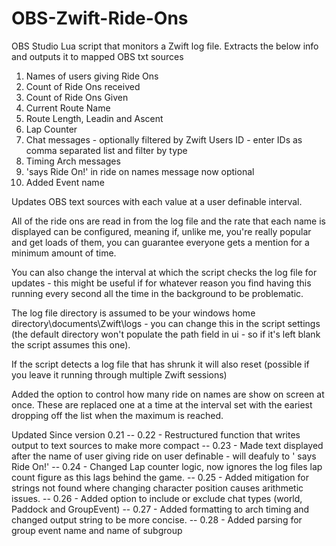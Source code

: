 # OBS-Zwift-Ride-Ons
OBS Studio Lua script that monitors a Zwift log file.  Extracts the below info and outputs it to mapped OBS txt sources

1. Names of users giving Ride Ons
2. Count of Ride Ons received
3. Count of Ride Ons Given
4. Current Route Name
5. Route Length, Leadin and Ascent 
6. Lap Counter
7. Chat messages - optionally filtered by Zwift Users ID - enter IDs as comma separated list and filter by type
8. Timing Arch messages
9. 'says Ride On!' in ride on names message now optional
10. Added Event name

Updates OBS text sources with each value at a user definable interval. 

All of the ride ons are read in from the log file and the rate that each name is displayed can be configured, meaning if, unlike me, you're really popular and get loads of them, you can guarantee everyone gets a mention for a minimum amount of time. 

You can also change the interval at which the script checks the log file for updates - this might be useful if for whatever reason you find having this running every second all the time in the background to be problematic. 

The log file directory is assumed to be your windows home directory\documents\Zwift\logs - you can change this in the script settings (the default directory won't populate the path field in ui - so if it's left blank the script assumes this one). 

If the script detects a log file that has shrunk it will also reset (possible if you leave it running through multiple Zwift sessions)

Added the option to control how many ride on names are show on screen at once.  These are replaced one at a time at the interval set with the eariest dropping off the list when the maximum is reached.

Updated Since version 0.21
-- 0.22 - Restructured function that writes output to text sources to make more compact
-- 0.23 - Made text displayed after the name of user giving ride on user definable - will deafuly to ' says Ride On!'
-- 0.24 - Changed Lap counter logic, now ignores the log files lap count figure as this lags behind the game. 
-- 0.25 - Added mitigation for strings not found where changing character position causes arithmetic issues. 
-- 0.26 - Added option to include or exclude chat types (world, Paddock and GroupEvent)
-- 0.27 - Added formatting to arch timing and changed output string to be more concise. 
-- 0.28 - Added parsing for group event name and name of subgroup
